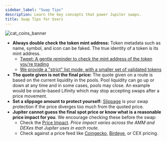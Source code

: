 ```yaml
---
sidebar_label: "Swap Tips"
description: Learn the key concepts that power Jupiter swaps.
title: Swap Tips for Users
---
```


<head>
    <title>Swap Tips For Jupiter Users</title>
    <meta name="twitter:card" content="summary" />
</head>

![cat_coins_banner](../img/cat_coins_banner.png)

- **Always double check the token mint address:** Token metadata such as name, symbol, and icon can be faked. The true identity of a token is its mint address. 
  - [Tweet: A gentle reminder to check the mint address of the token you're trading](https://twitter.com/JupiterExchange/status/1580217415593443329?s=20&t=xmsYmPnUZfuS6tQpvEQ7Pg)
  - [We provide a "strict" list mode, with a smaller set of validated tokens](/docs/get-your-token-onto-jup)
- **The quote given is not the final price:** The quote given on a route is based on the current liquidity in the pools. Pool liquidity can go up or down at any time and in some cases, pools may close. An example would be oracle-based Lifinity which may stop accepting swaps after a price movement.
- **Set a slippage amount to protect yourself:** [Slippage](./price-impact-slippage-price-warning#slippage) is your swap protection if the price diverges too much from the quoted price.
- **Jupiter cannot guess the final spot price or know what is a reasonable price impact for you**. We encourage checking these before the swap:
  - Check the [Price Impact](./price-impact-slippage-price-warning#price-impact). *Price impact varies across the AMM and DEXes that Jupiter uses in each route.*
  - Check against a price feed like [Coingecko](https://www.coingecko.com/), [Birdeye](https://birdeye.so/), or CEX pricing.
